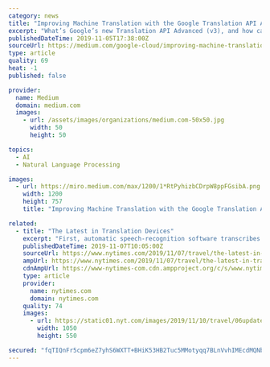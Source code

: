 ```yaml
---
category: news
title: "Improving Machine Translation with the Google Translation API Advanced"
excerpt: "What’s Google’s new Translation API Advanced (v3), and how can you use it to improve machine translations? If you’ve ever typed “how do you say X in language Y” into Google search, you’ve probably come across Google Translate — a feature that ..."
publishedDateTime: 2019-11-05T17:38:00Z
sourceUrl: https://medium.com/google-cloud/improving-machine-translation-with-the-google-translation-v3-api-9dc2676e7fb9
type: article
quality: 69
heat: -1
published: false

provider:
  name: Medium
  domain: medium.com
  images:
    - url: /assets/images/organizations/medium.com-50x50.jpg
      width: 50
      height: 50

topics:
  - AI
  - Natural Language Processing

images:
  - url: https://miro.medium.com/max/1200/1*RtPyhizbCDrpW8ppFGsibA.png
    width: 1200
    height: 757
    title: "Improving Machine Translation with the Google Translation API Advanced"

related:
  - title: "The Latest in Translation Devices"
    excerpt: "First, automatic speech-recognition software transcribes the spoken words into text. Next, the text is converted using neural machine translation into the text of the other language, and finally text-to-speech voice modulation articulates the other language."
    publishedDateTime: 2019-11-07T10:05:00Z
    sourceUrl: https://www.nytimes.com/2019/11/07/travel/the-latest-in-translation-devices.html
    ampUrl: https://www.nytimes.com/2019/11/07/travel/the-latest-in-translation-devices.amp.html
    cdnAmpUrl: https://www-nytimes-com.cdn.ampproject.org/c/s/www.nytimes.com/2019/11/07/travel/the-latest-in-translation-devices.amp.html
    type: article
    provider:
      name: nytimes.com
      domain: nytimes.com
    quality: 74
    images:
      - url: https://static01.nyt.com/images/2019/11/10/travel/06update-timekettle2/06update-timekettle2-facebookJumbo-v3.jpg
        width: 1050
        height: 550

secured: "fqTIQnFr5cpm6eZ7yhS6WXTT+BHiK53HB2Tuc5MMotyqq7BLnVvhIMEcdMQNbMB84m0ln9fSFt3RorYue1F9jidp1/Qe4tUNVtQpHCs/uY5MmqwenC8dHV2A7fgoGsNb5aHdM9ayt+temTRPVy/al9hWQnwf7iAtvVfqXIneBfsgt2AVuAPI9yOzLy9RcrfGmbOWOL10jkNGfHy4JFElH9o3DzythwHaCpxcXh8dSX3UCrQltDcXBWDVS6e5Vq9yeJ6pmKI7Ax/GnIhMbOGW3Q==;aCqFHzcSJdFwfknT63oPsQ=="
---
```


